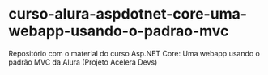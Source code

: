 # curso-alura-aspdotnet-core-uma-webapp-usando-o-padrao-mvc
Repositório com o material do curso Asp.NET Core: Uma webapp usando o padrão MVC da Alura (Projeto Acelera Devs)
